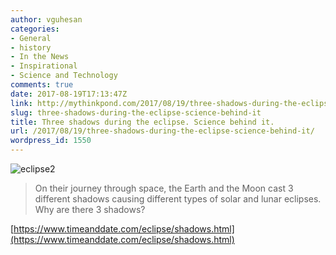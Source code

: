 ```yaml
---
author: vguhesan
categories:
- General
- history
- In the News
- Inspirational
- Science and Technology
comments: true
date: 2017-08-19T17:13:47Z
link: http://mythinkpond.com/2017/08/19/three-shadows-during-the-eclipse-science-behind-it/
slug: three-shadows-during-the-eclipse-science-behind-it
title: Three shadows during the eclipse. Science behind it. 
url: /2017/08/19/three-shadows-during-the-eclipse-science-behind-it/
wordpress_id: 1550
---
```


![eclipse2](/img/2017/08/eclipse2.jpg)


<blockquote>On their journey through space, the Earth and the Moon cast 3 different shadows causing different types of solar and lunar eclipses. Why are there 3 shadows?</blockquote>


[https://www.timeanddate.com/eclipse/shadows.html](https://www.timeanddate.com/eclipse/shadows.html)
